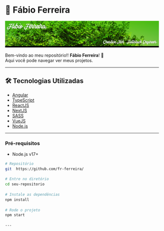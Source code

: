 # 🚀 Fábio Ferreira

![Banner](capa.png)

Bem-vindo ao meu repositório!! **Fábio Ferreira**! 🎉  
Aqui você pode navegar  ver meus projetos.

---

## 🛠️ Tecnologias Utilizadas
- [Angular](https://angular.io/)
- [TypeScript](https://www.typescriptlang.org/)
- [ReactJS](https://react.dev/)
- [NextJS](https://nextjs.org/)
- [SASS](https://sass-lang.com/)
- [VueJS](https://vuejs.org/)
- [Node.js](https://nodejs.org/)

---

### Pré-requisitos
- Node.js v17+

```bash
# Repositório
git  https://github.com/fr-ferreira/

# Entre no diretório
cd seu-repositorio

# Instale as dependências
npm install

# Rode o projeto
npm start 

---
